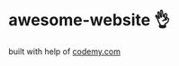 # awesome-website :ok_hand:                                                                                                                                                                                                                                                                                                                                      
built with help of <a href="http://johnelder.com/">codemy.com</a>
